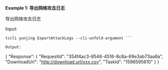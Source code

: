 **Example 1: 导出网络攻击日志**

导出网络攻击日志

Input: 

```
tccli yunjing ExportAttackLogs --cli-unfold-argument ```

Output: 
```
{
    "Response": {
        "RequestId": "354f4ac3-8546-4516-8c8a-69e3ab73aa8a",
        "DownloadUrl": "http://download.url/xxx.csv",
        "TaskId": "1596595610"
    }
}
```

